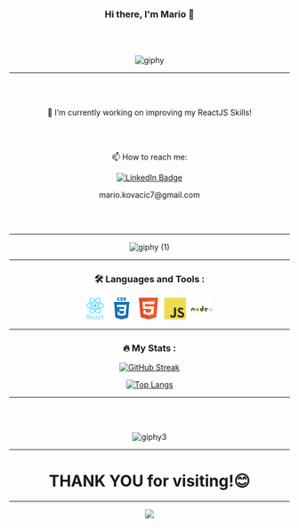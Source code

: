 <div id="header" align="center">

### Hi there, I'm Mario 👋 

 <br></br> 

  
![giphy](https://github.com/mariokovacic/mariokovacic/assets/14892903/33481e95-dfe9-443f-9f0c-cd1b1d32d55b)


--------------------------------------------------------------

<br></br>


 🔭 I’m currently working on improving my ReactJS Skills!

  <br></br>
  
📫 How to reach me:
 
  <div id="badges">
  
 <a href="www.linkedin.com/in/mariokovacic"> <img src="https://img.shields.io/badge/LinkedIn-blue?style=for-the-badge&logo=mariokovacic&logoColor=white" alt="LinkedIn Badge"/></a>
  
</div>


<p>mario.kovacic7@gmail.com </p> 


 <br></br> 

 
---


![giphy (1)](https://github.com/mariokovacic/mariokovacic/assets/14892903/ebbc1f3d-d1af-472c-af89-ac2a7a07fd0c)


---

### :hammer_and_wrench: Languages and Tools :

<div>

  <img src="https://github.com/devicons/devicon/blob/master/icons/react/react-original-wordmark.svg" title="React" alt="React" width="40" height="40"/>&nbsp;
  <img src="https://github.com/devicons/devicon/blob/master/icons/css3/css3-plain-wordmark.svg"  title="CSS3" alt="CSS" width="40" height="40"/>&nbsp;
  <img src="https://github.com/devicons/devicon/blob/master/icons/html5/html5-original.svg" title="HTML5" alt="HTML" width="40" height="40"/>&nbsp;
  <img src="https://github.com/devicons/devicon/blob/master/icons/javascript/javascript-original.svg" title="JavaScript" alt="JavaScript" width="40" height="40"/>&nbsp;
  <img src="https://github.com/devicons/devicon/blob/master/icons/nodejs/nodejs-original-wordmark.svg" title="NodeJS" alt="NodeJS" width="40" height="40"/>&nbsp;
 
</div>



---

### :fire: My Stats :

[![GitHub Streak](https://github-readme-streak-stats.herokuapp.com?user=mariokovacic&theme=hacker&card_width=515&hide_total_contributions=true&hide_longest_streak=true)](https://git.io/streak-stats)

[![Top Langs](https://github-readme-stats.vercel.app/api/top-langs/?username=mariokovacic&layout=compact&theme=vision-friendly-dark)](https://github.com/mariokovacic/github-readme-stats)


---
<br></br>

![giphy3](https://github.com/mariokovacic/mariokovacic/assets/14892903/bf7aa470-fd41-4890-bb27-fd6309f18e7c)


---

<h1>THANK YOU for visiting!😊</h1>

---

![](https://komarev.com/ghpvc/?username=mariokovacic)



</div>




